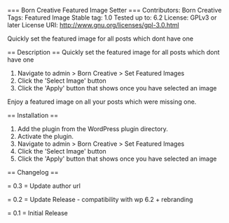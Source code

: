 === Born Creative Featured Image Setter ===
Contributors: Born Creative
Tags: Featured Image
Stable tag: 1.0
Tested up to: 6.2
License: GPLv3 or later
License URI: http://www.gnu.org/licenses/gpl-3.0.html

Quickly set the featured image for all posts which dont have one

== Description ==
Quickly set the featured image for all posts which dont have one

1. Navigate to admin > Born Creative > Set Featured Images
1. Click the 'Select Image' button
1. Click the 'Apply' button that shows once you have selected an image

Enjoy a featured image on all your posts which were missing one.

== Installation ==

1. Add the plugin from the WordPress plugin directory.
1. Activate the plugin.
1. Navigate to admin > Born Creative > Set Featured Images
1. Click the 'Select Image' button
1. Click the 'Apply' button that shows once you have selected an image

== Changelog ==

= 0.3 =
Update author url

= 0.2 =
Update Release - compatibility with wp 6.2 + rebranding

= 0.1 =
Initial Release